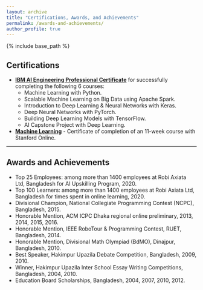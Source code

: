 ```yaml
---
layout: archive
title: "Certifications, Awards, and Achievements"
permalink: /awards-and-achievements/
author_profile: true
---
```


{% include base_path %}

Certifications
--------------
* **[IBM AI Engineering Professional Certificate](https://drive.google.com/file/d/1qn6dVf8B3N7RNemH8wIb4UdtN-G2ii9u/view?usp=sharing)** for successfully completing the following 6 courses:
  * Machine Learning with Python.
  * Scalable Machine Learning on Big Data using Apache Spark.
  * Introduction to Deep Learning & Neural Networks with Keras.
  * Deep Neural Networks with PyTorch.
  * Building Deep Learning Models with TensorFlow.
  * AI Capstone Project with Deep Learning.
* **[Machine Learning](https://drive.google.com/file/d/1zpycWZM5NUGoZAab9wyY_LuBmwNKXyYs/view?usp=sharing)** - Certificate of completion of an 11-week course with Stanford Online.

-------------

Awards and Achievements
-----------------------
* Top 25 Employees: among more than 1400 employees at Robi Axiata Ltd, Bangladesh for AI Upskilling Program, 2020.
* Top 100 Learners: among more than 1400 employees at Robi Axiata Ltd, Bangladesh for times spent in online learning, 2020.
* Divisional Champion, National Collegiate Programming Contest (NCPC), Bangladesh, 2015.
* Honorable Mention, ACM ICPC Dhaka regional online preliminary, 2013, 2014, 2015, 2016.
* Honorable Mention, IEEE RoboTour & Programming Contest, RUET, Bangladesh, 2014.
* Honorable Mention, Divisional Math Olympiad (BdMO), Dinajpur, Bangladesh, 2010.
* Best Speaker, Hakimpur Upazila Debate Competition, Bangladesh, 2009, 2010.
* Winner, Hakimpur Upazila Inter School Essay Writing Competitions, Bangladesh, 2004, 2010.
* Education Board Scholarships, Bangladesh, 2004, 2007, 2010, 2012.
